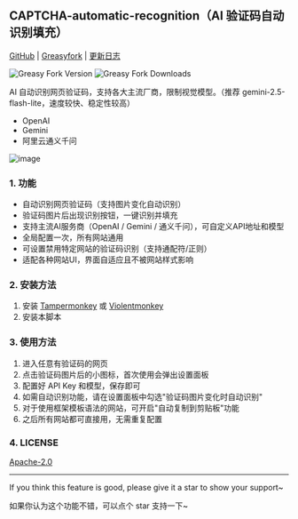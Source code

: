 ## CAPTCHA-automatic-recognition（AI 验证码自动识别填充）

[GitHub](https://github.com/ezyshu/UserScript/tree/main/CAPTCHA-automatic-recognition) |
[Greasyfork](https://greasyfork.org/scripts/540822) |
[更新日志](https://github.com/ezyshu/UserScript/tree/main/CAPTCHA-automatic-recognition/version-log.md)

![Greasy Fork Version](https://img.shields.io/greasyfork/v/540822)
![Greasy Fork Downloads](https://img.shields.io/greasyfork/dt/540822)

AI 自动识别网页验证码，支持各大主流厂商，限制视觉模型。（推荐 gemini-2.5-flash-lite，速度较快、稳定性较高）

- OpenAI
- Gemini
- 阿里云通义千问

![image](https://github.com/user-attachments/assets/c3a24ea0-7ce9-4e2f-930b-73f3951197d5)

### 1. 功能

- 自动识别网页验证码（支持图片变化自动识别）
- 验证码图片后出现识别按钮，一键识别并填充
- 支持主流AI服务商（OpenAI / Gemini / 通义千问），可自定义API地址和模型
- 全局配置一次，所有网站通用
- 可设置禁用特定网站的验证码识别（支持通配符/正则）
- 适配各种网站UI，界面自适应且不被网站样式影响

### 2. 安装方法

1. 安装 [Tampermonkey](https://www.tampermonkey.net/) 或 [Violentmonkey](https://violentmonkey.github.io/)
2. 安装本脚本

### 3. 使用方法

1. 进入任意有验证码的网页
2. 点击验证码图片后的小图标，首次使用会弹出设置面板
3. 配置好 API Key 和模型，保存即可
4. 如需自动识别功能，请在设置面板中勾选"验证码图片变化时自动识别"
5. 对于使用框架模板语法的网站，可开启"自动复制到剪贴板"功能
6. 之后所有网站都可直接用，无需重复配置

### 4. LICENSE

[Apache-2.0](https://github.com/ezyshu/UserScript/blob/main/CAPTCHA-automatic-recognition/LICENSE)

---

If you think this feature is good, please give it a star to show your support~

如果你认为这个功能不错，可以点个 star 支持一下~
